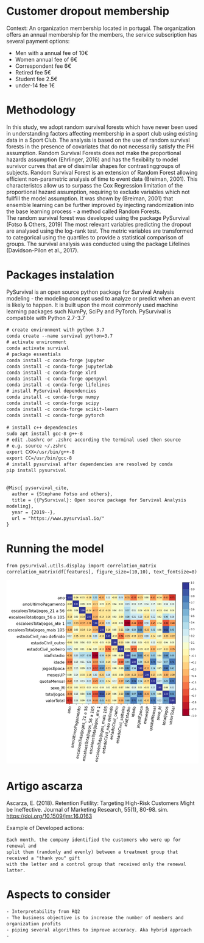 # Customer dropout membership

Context:
An organization membership located in portugal. The organization offers an annual membership
for the members, the service subscription has several payment options:

- Men with a annual fee of 10€
- Women annual fee of 6€
- Correspondent fee 6€
- Retired fee 5€
- Student fee 2.5€
- under-14 fee 1€

# Methodology

In this study, we adopt random survival forests which have never been used in understanding 
factors affecting membership in a sport club using existing data in a Sport Club. 
The analysis is based on the use of random survival forests in the presence of covariates 
that do not necessarily satisfy the PH assumption. 
Random Survival Forests does not make the proportional hazards assumption (Ehrlinger, 2016) 
and has the flexibility to model survivor curves that are of dissimilar shapes for 
contrastinggroups of subjects. Random Survival Forest is an extension of Random Forest 
allowing efficient non-parametric analysis of time to event data (Breiman, 2001). 
This characteristcs allow us to surpass the Cox Regression limitation of the proportional hazard
assumption, requiring to exclude variables which not fullfill the model assumption. 
It was shown by (Breiman, 2001) that ensemble learning can be further improved by injecting 
randomization into the base learning process - a method called Random Forests.  
The random survival forest was developed using the package PySurvival (Fotso & Others, 2019)
The most relevant variables predicting the dropout are analysed using the log-rank test. 
The metric variables are transformed to categorical using the quartiles to provide a statistical
comparison of groups. 
The survival analysis was conducted using the package Lifelines (Davidson-Pilon et al., 2017).

# Packages instalation

PySurvival is an open source python package for Survival Analysis modeling - the modeling concept used to analyze or predict when an event is likely to happen. It is built upon the most commonly used machine learning packages such NumPy, SciPy and PyTorch.
PySurvival is compatible with Python 2.7-3.7

```
# create environment with python 3.7
conda create --name survival python=3.7
# activate environment
conda activate survival
# package essentials
conda install -c conda-forge jupyter
conda install -c conda-forge jupyterlab
conda install -c conda-forge xlrd
conda install -c conda-forge openpyxl
conda install -c conda-forge lifelines
# install PySurvival dependencies
conda install -c conda-forge numpy
conda install -c conda-forge scipy
conda install -c conda-forge scikit-learn
conda install -c conda-forge pytorch

# install c++ dependencies
sudo apt install gcc-8 g++-8
# edit .bashrc or .zshrc according the terminal used then source
# e.g. source ~/.zshrc
export CXX=/usr/bin/g++-8
export CC=/usr/bin/gcc-8
# install pysurvival after dependencies are resolved by conda
pip install pysurvival
```

```

@Misc{ pysurvival_cite,
  author = {Stephane Fotso and others},
  title = {{PySurvival}: Open source package for Survival Analysis modeling},
  year = {2019--},
  url = "https://www.pysurvival.io/"
}

```

# Running the model

```
from pysurvival.utils.display import correlation_matrix
correlation_matrix(df[features], figure_size=(10,10), text_fontsize=8)
```

![image](./analysis/output.png)


# Artigo ascarza


Ascarza, E. (2018). Retention Futility: Targeting High-Risk Customers Might be Ineffective. Journal of Marketing Research, 55(1), 80-98. sim. https://doi.org/10.1509/jmr.16.0163


Example of  Developed actions: 

```
Each month, the company identified the customers who were up for renewal and
split them (randomly and evenly) between a treatment group that received a "thank you" gift
with the letter and a control group that received only the renewal latter.
````

# Aspects to consider 

    - Interpretability from RQ2
    - The business objective is to increase the number of members and organization profits
    - piping several algorithms to improve accuracy. Aka hybrid approach
    -  

